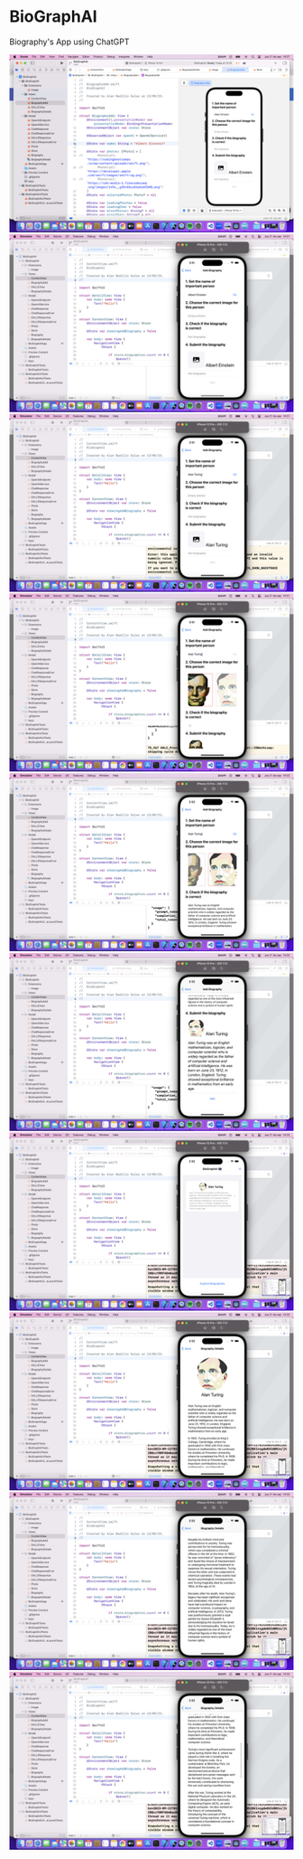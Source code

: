 # BioGraphAI

Biography's App using ChatGPT

![demo1](<./Preview Content/Preview Assets.xcassets/demo1.imageset/Captura de pantalla 2023-09-21 a la(s) 14.27.40.png>)
![demo2](<./Preview Content/Preview Assets.xcassets/demo2.imageset/Captura de pantalla 2023-09-21 a la(s) 14.31.20.png>)
![demo3](<./Preview Content/Preview Assets.xcassets/demo3.imageset/Captura de pantalla 2023-09-21 a la(s) 14.31.40.png>)
![demo4](<./Preview Content/Preview Assets.xcassets/demo4.imageset/Captura de pantalla 2023-09-21 a la(s) 14.31.55.png>)
![demo5](<./Preview Content/Preview Assets.xcassets/demo5.imageset/Captura de pantalla 2023-09-21 a la(s) 14.32.05.png>)
![demo6](<./Preview Content/Preview Assets.xcassets/demo6.imageset/Captura de pantalla 2023-09-21 a la(s) 14.32.12.png>)
![demo7](<./Preview Content/Preview Assets.xcassets/demo7.imageset/Captura de pantalla 2023-09-21 a la(s) 14.32.18.png>)
![demo8](<./Preview Content/Preview Assets.xcassets/demo8.imageset/Captura de pantalla 2023-09-21 a la(s) 14.32.23.png>)
![demo9](<./Preview Content/Preview Assets.xcassets/demo9.imageset/Captura de pantalla 2023-09-21 a la(s) 14.32.27.png>)
![demo10](<./Preview Content/Preview Assets.xcassets/demo10.imageset/Captura de pantalla 2023-09-21 a la(s) 14.32.31.png>)
